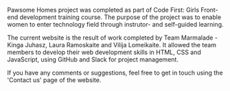 Pawsome Homes project was completed as part of Code First: Girls Front-end development training course.
The purpose of the project was to enable women to enter technology field through instrutor- and self-guided learning.

The current website is the result of work completed by Team Marmalade - Kinga Juhasz, Laura Ramoskaite and Vilija Lomeikaite. 
It allowed the team members to develop their web development skills in HTML, CSS and JavaScript, using GitHub and Slack for project management. 

If you have any comments or suggestions, feel free to get in touch using the 'Contact us' page of the website.
